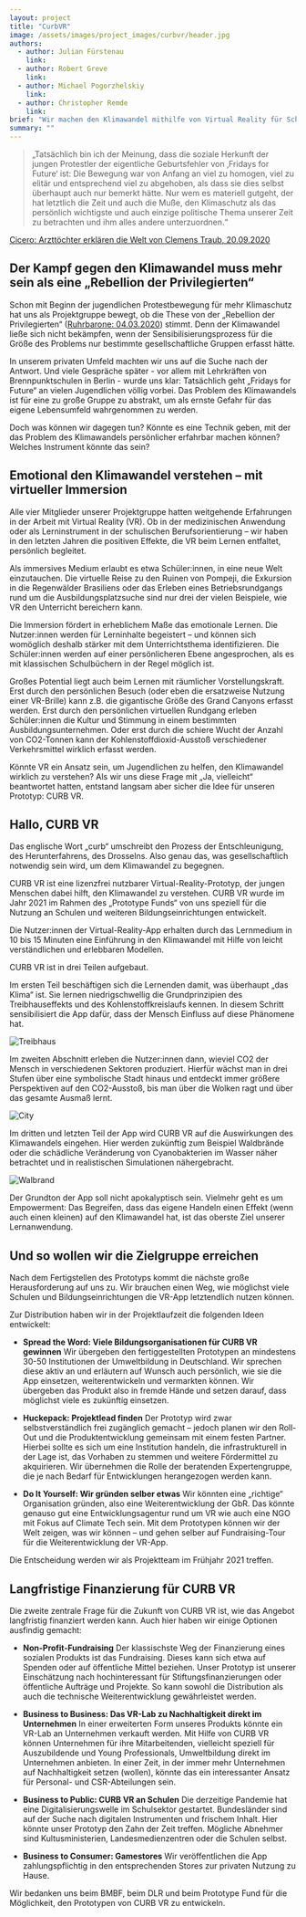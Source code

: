 ```yaml
---
layout: project
title: "CurbVR"
image: /assets/images/project_images/curbvr/header.jpg
authors:
  - author: Julian Fürstenau
    link:
  - author: Robert Greve
    link:
  - author: Michael Pogorzhelskiy
    link:
  - author: Christopher Remde
    link:
brief: "Wir machen den Klimawandel mithilfe von Virtual Reality für Schüler:innen erlebbar."
summary: ""
---
```


> „Tatsächlich bin ich der Meinung, dass die soziale Herkunft der jungen Protestler der eigentliche Geburtsfehler von ‚Fridays for Future‘ ist: Die Bewegung war von Anfang an viel zu homogen, viel zu elitär und entsprechend viel zu abgehoben, als dass sie dies selbst überhaupt auch nur bemerkt hätte. Nur wem es materiell gutgeht, der hat letztlich die Zeit und auch die Muße, den Klimaschutz als das persönlich wichtigste und auch einzige politische Thema unserer Zeit zu betrachten und ihm alles andere unterzuordnen.“

[Cicero: Arzttöchter erklären die Welt von Clemens Traub, 20.09.2020](https://www.cicero.de/kultur/fridays-for-future-clemens-traub-streitschrift-elite-klimawandel)

## Der Kampf gegen den Klimawandel muss mehr sein als eine „Rebellion der Privilegierten“

Schon mit Beginn der jugendlichen Protestbewegung für mehr Klimaschutz hat uns als Projektgruppe bewegt, ob die These von der „Rebellion der Privilegierten“ ([Ruhrbarone: 04.03.2020](https://www.ruhrbarone.de/fridays-for-future-ist-die-rebellion-der-privilegierten/179499)) stimmt. Denn der Klimawandel ließe sich nicht bekämpfen, wenn der Sensibilisierungsprozess für die Größe des Problems nur bestimmte gesellschaftliche Gruppen erfasst hätte.

In unserem privaten Umfeld machten wir uns auf die Suche nach der Antwort. Und viele Gespräche später - vor allem mit Lehrkräften von Brennpunktschulen in Berlin - wurde uns klar: Tatsächlich geht „Fridays for Future“ an vielen Jugendlichen völlig vorbei. Das Problem des Klimawandels ist für eine zu große Gruppe zu abstrakt, um als ernste Gefahr für das eigene Lebensumfeld wahrgenommen zu werden.

Doch was können wir dagegen tun? Könnte es eine Technik geben, mit der das Problem des Klimawandels persönlicher erfahrbar machen können? Welches Instrument könnte das sein?

## Emotional den Klimawandel verstehen – mit virtueller Immersion

Alle vier Mitglieder unserer Projektgruppe hatten weitgehende Erfahrungen in der Arbeit mit Virtual Reality (VR). Ob in der medizinischen Anwendung oder als Lerninstrument in der schulischen Berufsorientierung – wir haben in den letzten Jahren die positiven Effekte, die VR beim Lernen entfaltet, persönlich begleitet.

Als immersives Medium erlaubt es etwa Schüler:innen, in eine neue Welt einzutauchen. Die virtuelle Reise zu den Ruinen von Pompeji, die Exkursion in die Regenwälder Brasiliens oder das Erleben eines Betriebsrundgangs rund um die Ausbildungsplatzsuche sind nur drei der vielen Beispiele, wie VR den Unterricht bereichern kann.

Die Immersion fördert in erheblichem Maße das emotionale Lernen. Die Nutzer:innen werden für Lerninhalte begeistert – und können sich womöglich deshalb stärker mit dem Unterrichtsthema identifizieren. Die Schüler:innen werden auf einer persönlicheren Ebene angesprochen, als es mit klassischen Schulbüchern in der Regel möglich ist.

Großes Potential liegt auch beim Lernen mit räumlicher Vorstellungskraft. Erst durch den persönlichen Besuch (oder eben die ersatzweise Nutzung einer VR-Brille) kann z.B. die gigantische Größe des Grand Canyons erfasst werden. Erst durch den persönlichen virtuellen Rundgang erleben Schüler:innen die Kultur und Stimmung in einem bestimmten Ausbildungsunternehmen. Oder erst durch die schiere Wucht der Anzahl von CO2-Tonnen kann der Kohlenstoffdioxid-Ausstoß verschiedener Verkehrsmittel wirklich erfasst werden.

Könnte VR ein Ansatz sein, um Jugendlichen zu helfen, den Klimawandel wirklich zu verstehen? Als wir uns diese Frage mit „Ja, vielleicht“ beantwortet hatten, entstand langsam aber sicher die Idee für unseren Prototyp: CURB VR.

## Hallo, CURB VR

Das englische Wort „curb“ umschreibt den Prozess der Entschleunigung, des Herunterfahrens, des Drosselns. Also genau das, was gesellschaftlich notwendig sein wird, um dem Klimawandel zu begegnen.

CURB VR ist eine lizenzfrei nutzbarer Virtual-Reality-Prototyp, der jungen Menschen dabei hilft, den Klimawandel zu verstehen. CURB VR wurde im Jahr 2021 im Rahmen des „Prototype Funds“ von uns speziell für die Nutzung an Schulen und weiteren Bildungseinrichtungen entwickelt.

Die Nutzer:innen der Virtual-Reality-App erhalten durch das Lernmedium in 10 bis 15 Minuten eine Einführung in den Klimawandel mit Hilfe von leicht verständlichen und erlebbaren Modellen.

CURB VR ist in drei Teilen aufgebaut.

Im ersten Teil beschäftigen sich die Lernenden damit, was überhaupt „das Klima“ ist. Sie lernen niedrigschwellig die Grundprinzipien des Treibhauseffekts und des Kohlenstoffkreislaufs kennen. In diesem Schritt sensibilisiert die App dafür, dass der Mensch Einfluss auf diese Phänomene hat.

![Treibhaus](/assets/images/project_images/curbvr/CURB_1_Treibhaus.gif)

Im zweiten Abschnitt erleben die Nutzer:innen dann, wieviel CO2 der Mensch in verschiedenen Sektoren produziert. Hierfür wächst man in drei Stufen über eine symbolische Stadt hinaus und entdeckt immer größere Perspektiven auf den CO2-Ausstoß, bis man über die Wolken ragt und über das gesamte Ausmaß lernt.

![City](/assets/images/project_images/curbvr/CURB_2_City.png)

Im dritten und letzten Teil der App wird CURB VR auf die Auswirkungen des Klimawandels eingehen. Hier werden zukünftig zum Beispiel Waldbrände oder die schädliche Veränderung von Cyanobakterien im Wasser näher betrachtet und in realistischen Simulationen nähergebracht.

![Walbrand](/assets/images/project_images/curbvr/CURB_3_Waldbrand.gif)

Der Grundton der App soll nicht apokalyptisch sein. Vielmehr geht es um Empowerment: Das Begreifen, dass das eigene Handeln einen Effekt (wenn auch einen kleinen) auf den Klimawandel hat, ist das oberste Ziel unserer Lernanwendung.

## Und so wollen wir die Zielgruppe erreichen

Nach dem Fertigstellen des Prototyps kommt die nächste große Herausforderung auf uns zu. Wir brauchen einen Weg, wie möglichst viele Schulen und Bildungseinrichtungen die VR-App letztendlich nutzen können.

Zur Distribution haben wir in der Projektlaufzeit die folgenden Ideen entwickelt:

- **Spread the Word: Viele Bildungsorganisationen für CURB VR gewinnen**
  Wir übergeben den fertiggestellten Prototypen an mindestens 30-50 Institutionen der Umweltbildung in Deutschland. Wir sprechen diese aktiv an und erläutern auf Wunsch auch persönlich, wie sie die App einsetzen, weiterentwickeln und vermarkten können. Wir übergeben das Produkt also in fremde Hände und setzen darauf, dass möglichst viele es zukünftig einsetzen.

- **Huckepack: Projektlead finden**
  Der Prototyp wird zwar selbstverständlich frei zugänglich gemacht – jedoch planen wir den Roll-Out und die Produktentwicklung gemeinsam mit einem festen Partner. Hierbei sollte es sich um eine Institution handeln, die infrastrukturell in der Lage ist, das Vorhaben zu stemmen und weitere Fördermittel zu akquirieren. Wir übernehmen die Rolle der beratenden Expertengruppe, die je nach Bedarf für Entwicklungen herangezogen werden kann.

- **Do It Yourself: Wir gründen selber etwas**
  Wir könnten eine „richtige“ Organisation gründen, also eine Weiterentwicklung der GbR. Das könnte genauso gut eine Entwicklungsagentur rund um VR wie auch eine NGO mit Fokus auf Climate Tech sein. Mit dem Prototypen können wir der Welt zeigen, was wir können – und gehen selber auf Fundraising-Tour für die Weiterentwicklung der VR-App.

Die Entscheidung werden wir als Projektteam im Frühjahr 2021 treffen.

## Langfristige Finanzierung für CURB VR

Die zweite zentrale Frage für die Zukunft von CURB VR ist, wie das Angebot langfristig finanziert werden kann. Auch hier haben wir einige Optionen ausfindig gemacht:

- **Non-Profit-Fundraising**
  Der klassischste Weg der Finanzierung eines sozialen Produkts ist das Fundraising. Dieses kann sich etwa auf Spenden oder auf öffentliche Mittel beziehen. Unser Prototyp ist unserer Einschätzung nach hochinteressant für Stiftungsfinanzierungen oder öffentliche Aufträge und Projekte. So kann sowohl die Distribution als auch die technische Weiterentwicklung gewährleistet werden.

- **Business to Business: Das VR-Lab zu Nachhaltigkeit direkt im Unternehmen**
  In einer erweiterten Form unseres Produkts könnte ein VR-Lab an Unternehmen verkauft werden. Mit Hilfe von CURB VR können Unternehmen für ihre Mitarbeitenden, vielleicht speziell für Auszubildende und Young Professionals, Umweltbildung direkt im Unternehmen anbieten. In einer Zeit, in der immer mehr Unternehmen auf Nachhaltigkeit setzen (wollen), könnte das ein interessanter Ansatz für Personal- und CSR-Abteilungen sein.

- **Business to Public: CURB VR an Schulen**
  Die derzeitige Pandemie hat eine Digitalisierungswelle im Schulsektor gestartet. Bundesländer sind auf der Suche nach digitalen Instrumenten und frischem Inhalt. Hier könnte unser Prototyp den Zahn der Zeit treffen. Mögliche Abnehmer sind Kultusministerien, Landesmedienzentren oder die Schulen selbst.

- **Business to Consumer: Gamestores**
  Wir veröffentlichen die App zahlungspflichtig in den entsprechenden Stores zur privaten Nutzung zu Hause.

Wir bedanken uns beim BMBF, beim DLR und beim Prototype Fund für die Möglichkeit, den Prototypen von CURB VR zu entwickeln.
